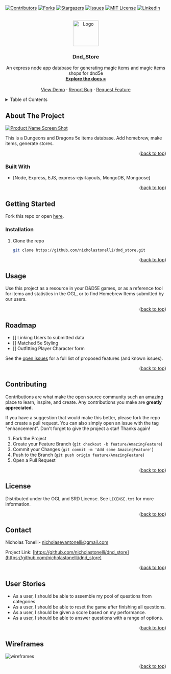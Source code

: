 <div id="top"></div>

[![Contributors][contributors-shield]][contributors-url]
[![Forks][forks-shield]][forks-url]
[![Stargazers][stars-shield]][stars-url]
[![Issues][issues-shield]][issues-url]
[![MIT License][license-shield]][license-url]
[![LinkedIn][linkedin-shield]][linkedin-url]



<!-- PROJECT LOGO -->
<br />
<div align="center">
  <a href="https://github.com/nicholastonelli/dnd_store">
    <img src="images/sand1.png" alt="Logo" width="80" height="80">
  </a>

<h3 align="center">Dnd_Store</h3>

  <p align="center">
   An express node app database for generating magic items and magic items shops for dnd5e
    <br />
    <a href="https://github.com/nicholastonelli/dnd_store"><strong>Explore the docs »</strong></a>
    <br />
    <br />
    <a href="https://github.com/nicholastonelli/dnd_store">View Demo</a>
    ·
    <a href="https://github.com/nicholastonelli/dnd_store/issues">Report Bug</a>
    ·
    <a href="https://github.com/nicholastonelli/dnd_store/issues">Request Feature</a>
  </p>
</div>



<!-- TABLE OF CONTENTS -->
<details>
  <summary>Table of Contents</summary>
  <ol>
    <li>
      <a href="#about-the-project">About The Project</a>
      <ul>
        <li><a href="#built-with">Built With</a></li>
      </ul>
    </li>
    <li>
      <a href="#getting-started">Getting Started</a>
      <ul>
        <li><a href="#prerequisites">Prerequisites</a></li>
        <li><a href="#installation">Installation</a></li>
      </ul>
    </li>
    <li><a href="#usage">Usage</a></li>
    <li><a href="#roadmap">Roadmap</a></li>
    <li><a href="#contributing">Contributing</a></li>
    <li><a href="#license">License</a></li>
    <li><a href="#contact">Contact</a></li>
    <li><a href="#userstories">User Stories</a></li>
  </ol>
</details>



<!-- ABOUT THE PROJECT -->
## About The Project

[![Product Name Screen Shot][product-screenshot]](https://example.com)

This is a Dungeons and Dragons 5e items database. Add homebrew, make items, generate stores.

<p align="right">(<a href="#top">back to top</a>)</p>


### Built With

* [Node, Express, EJS, express-ejs-layouts, MongoDB, Mongoose]

<p align="right">(<a href="#top">back to top</a>)</p>



<!-- GETTING STARTED -->
## Getting Started

Fork this repo or open <a href='https://nicholastonelli.github.io/dnd_store/'>here</a>.


### Installation


1. Clone the repo
   ```sh
   git clone https://github.com/nicholastonelli/dnd_store.git
   ```

<p align="right">(<a href="#top">back to top</a>)</p>



<!-- USAGE EXAMPLES -->
## Usage

Use this project as a resource in your D&D5E games, or as a reference tool for items and statistics in the OGL, or to find Homebrew Items submitted by our users.


<p align="right">(<a href="#top">back to top</a>)</p>



<!-- ROADMAP -->
## Roadmap

- [] Linking Users to submitted data
- [] Matched 5e Styling
- [] Outfitting Player Character form

See the [open issues](https://github.com/nicholastonelli/dnd_store/issues) for a full list of proposed features (and known issues).

<p align="right">(<a href="#top">back to top</a>)</p>



<!-- CONTRIBUTING -->
## Contributing

Contributions are what make the open source community such an amazing place to learn, inspire, and create. Any contributions you make are **greatly appreciated**.

If you have a suggestion that would make this better, please fork the repo and create a pull request. You can also simply open an issue with the tag "enhancement".
Don't forget to give the project a star! Thanks again!

1. Fork the Project
2. Create your Feature Branch (`git checkout -b feature/AmazingFeature`)
3. Commit your Changes (`git commit -m 'Add some AmazingFeature'`)
4. Push to the Branch (`git push origin feature/AmazingFeature`)
5. Open a Pull Request

<p align="right">(<a href="#top">back to top</a>)</p>



<!-- LICENSE -->
## License

Distributed under the OGL and SRD License. See `LICENSE.txt` for more information.

<p align="right">(<a href="#top">back to top</a>)</p>



<!-- CONTACT -->
## Contact

Nicholas Tonelli- nicholasevantonelli@gmail.com

Project Link: [https://github.com/nicholastonelli/dnd_store](https://github.com/nicholastonelli/dnd_store)

<p align="right">(<a href="#top">back to top</a>)</p>

<!-- USER STORIES -->
## User Stories

* As a user, I should be able to assemble my pool of questions from categories
* As a user, I should be able to reset the game after finishing all questions.
* As a user, I should be given a score based on my performance.
* As a user, I should be able to answer questions with a range of options. 

<p align="right">(<a href="#top">back to top</a>)</p>

<!-- WIREFRAMES -->
## Wireframes

<img src="images/wireframes.jpeg" alt="wireframes">

<p align="right">(<a href="#top">back to top</a>)</p>


<!-- MARKDOWN LINKS & IMAGES -->
<!-- https://www.markdownguide.org/basic-syntax/#reference-style-links -->
[contributors-shield]: https://img.shields.io/github/contributors/nicholastonelli/dnd_store.svg?style=for-the-badge
[contributors-url]: https://github.com/nicholastonelli/dnd_store/graphs/contributors
[forks-shield]: https://img.shields.io/github/forks/nicholastonelli/dnd_store.svg?style=for-the-badge
[forks-url]: https://github.com/nicholastonelli/dnd_store/network/members
[stars-shield]: https://img.shields.io/github/stars/nicholastonelli/dnd_store.svg?style=for-the-badge
[stars-url]: https://github.com/nicholastonelli/dnd_store/stargazers
[issues-shield]: https://img.shields.io/github/issues/nicholastonelli/dnd_store.svg?style=for-the-badge
[issues-url]: https://github.com/gnicholastonelli/dnd_store/issues
[license-shield]: https://img.shields.io/github/license/nicholastonelli/dnd_store.svg?style=for-the-badge
[license-url]: https://github.com/nicholastonelli/dnd_store/blob/master/LICENSE.txt
[linkedin-shield]: https://img.shields.io/badge/-LinkedIn-black.svg?style=for-the-badge&logo=linkedin&colorB=555
[linkedin-url]: https://linkedin.com/in/nicholas-tonelli-9b9000226/
[product-screenshot]: images/screenshot.png

